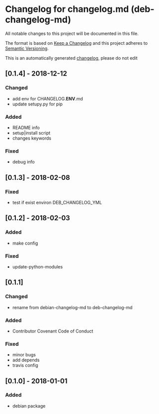 # Changelog for changelog.md (deb-changelog-md)
All notable changes to this project will be documented in this file.

The format is based on [Keep a Changelog](http://keepachangelog.com/en/1.0.0/)
and this project adheres to [Semantic Versioning](http://semver.org/spec/v2.0.0.html).

This is an automatically generated [changelog](debian/changelog), please do not edit

## [0.1.4] - 2018-12-12
### Changed
- add env for CHANGELOG.__ENV__.md
- update setupy.py for pip

### Added
- README info
- setup|install script
- changes keywords

### Fixed
- debug info


## [0.1.3] - 2018-02-08
### Fixed
- test if exist environ DEB_CHANGELOG_YML


## [0.1.2] - 2018-02-03
### Added
- make config

### Fixed
- update-python-modules


## [0.1.1]
### Changed
- rename from debian-changelog-md to deb-changelog-md

### Added
- Contributor Covenant Code of Conduct

### Fixed
- minor bugs
- add depends
- travis config


## [0.1.0] - 2018-01-01
### Added
- debian package


